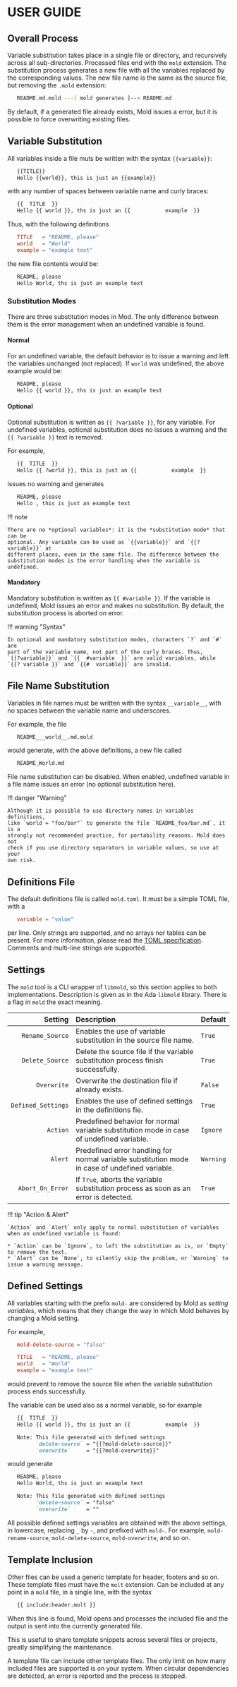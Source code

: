 # USER GUIDE

## Overall Process

Variable substitution takes place in a single file or directory, and
recursively across all sub-directories. Processed files end with the `mold`
extension. The substitution process generates a new file with all the
variables replaced by the corresponding values. The new file name is the same
as the source file, but removing the `.mold` extension:

```bash
   README.md.mold ---[ mold generates ]--> README.md
```

By default, if a generated file already exists, Mold issues a error, but it is
possible to force overwriting existing files.

## Variable Substitution

All variables inside a file muts be written with the syntax `{{variable}}`:

```md title="README.md.mold"
   {{TITLE}}
   Hello {{world}}, this is just an {{example}}
```

with any number of spaces between variable name and curly braces:

```md title="README.md.mold"
   {{  TITLE  }}
   Hello {{ world }}, ths is just an {{           example  }}
```

Thus, with the following definitions

```toml title="mold.toml"
   TITLE   = "README, please"
   world   = "World"
   example = "example text"
```

the new file contents would be:

```md title="README.md"
   README, please
   Hello World, ths is just an example text
```

### Substitution Modes

There are three substitution modes in Mod. The only difference between them is
the error management when an undefined variable is found.

#### Normal

For an undefined variable, the default behavior is to issue a warning and left
the variables unchanged (not replaced). If `world` was undefined, the above
example would be:

```md title="README.md.mold"
   README, please
   Hello {{ world }}, ths is just an example test
```

#### Optional

Optional substitution is written as `{{ ?variable }}`, for any variable. For
undefined variables, optional substitution does no issues a warning and the
`{{ ?variable }}` text is removed.

For example,

```md title="README.mb.mold"
   {{  TITLE  }}
   Hello {{ ?world }}, this is just an {{           example  }}
```
issues no warning and generates

```md title="README.md"
   README, please
   Hello , this is just an example text
```

!!! note

    There are no *optional variables*: it is the *substitution mode* that can be
    optional. Any variable can be used as `{{variable}}` and `{{?variable}}` at
    different places, even in the same file. The difference between the
    substitution modes is the error handling when the variable is undefined.

#### Mandatory

Mandatory substitution is written as `{{ #variable }}`. If the variable is
undefined, Mold issues an error and makes no substitution. By default, the
substitution process is aborted on error.

!!! warning "Syntax"

    In optional and mandatory substitution modes, characters `?` and `#` are
    part of the variable name, not part of the curly braces. Thus,
    `{{?variable}}` and `{{  #variable  }}` are valid variables, while
    `{{? variable }}` and `{{#  variable}}` are invalid.


## File Name Substitution

Variables in file names must be written with the syntax `__variable__`, with
no spaces between the variable name and underscores.

For example, the file

```bash
   README___world__.md.mold
```

would generate, with the above definitions, a new file called

```bash
   README_World.md
```
File name substitution can be disabled. When enabled, undefined variable in a
file name issues an error (no optional substitution here).

!!! danger "Warning"

    Although it is possible to use directory names in variables definitions,
    like `world = "foo/bar"` to generate the file `README_foo/bar.md`, it is a
    strongly not recommended practice, for portability reasons. Mold does not
    check if you use directory separators in variable values, so use at your
    own risk.


## Definitions File

The default definitions file is called `mold.toml`. It must be a simple TOML
file, with a

```toml title="variable assignment"
   variable = "value"
```

per line. Only strings are supported, and no arrays nor tables can be present.
For more information, please read the [TOML specification](https://toml.io).
Comments and multi-line strings are supported.


## Settings

The `mold` tool is a CLI wrapper of `libmold`, so this section applies to both
implementations. Description is given as in the Ada `libmold` library. There
is a flag in `mold` the exact meaning.


| Setting            |   Description   | Default |
|-------------------:|:----------------|:--------|
| `Rename_Source`    | Enables the use of variable substitution in the source file name. | `True` |
| `Delete_Source`    | Delete the source file if the variable substitution process finish successfully. | `True` |
| `Overwrite`        | Overwrite the destination file if already exists. | `False` |
| `Defined_Settings` | Enables the use of defined settings in the definitions fie. | `True` |
| `Action`           | Predefined behavior for normal variable substitution mode in case of undefined variable. | `Ignore` |
| `Alert`            | Predefined error handling for normal variable substitution mode in case of undefined variable. | `Warning`  |
| `Abort_On_Error`   | If `True`, aborts the variable substitution process as soon as an error is detected. | `True` |

!!! tip "Action & Alert"

    `Action` and `Alert` only apply to normal substitution of variables when an undefined variable is found:

    * `Action` can be `Ignore`, to left the substitution as is, or `Empty` to remove the text.
    * `Alert` can be `None`, to silently skip the problem, or `Warning` to issue a warning message.


## Defined Settings

All variables starting with the prefix `mold-` are considered by Mold as
*setting variables*, which means that they change the way in which Mold
behaves by changing a Mold setting.

For example,

```toml title="mold.toml"
   mold-delete-source = "false"

   TITLE   = "README, please"
   world   = "World"
   example = "example text"
```

would prevent to remove the source file when the variable substitution process
ends successfully.

The variable can be used also as a normal variable, so for example

```md title="README___world__.md.mold"
   {{  TITLE  }}
   Hello {{ world }}, ths is just an {{           example  }}

   Note: This file generated with defined settings
         `delete-source` = "{{?mold-delete-source}}"
         `overwrite`     = "{{?mold-overwrite}}"
```

would generate

```md title="README_World.md"
   README, please
   Hello World, ths is just an example text

   Note: This file generated with defined settings
         `delete-source` = "false"
         `overwrite`     = ""
```

All possible defined settings variables are obtained with the above settings,
in lowercase, replacing `_` by `-`, and prefixed with `mold-`. For example,
`mold-rename-source`, `mold-delete-source`, `mold-overwrite`, and so on.


## Template Inclusion

Other files can be used a generic template for header, footers and so on.
These template files must have the `molt` extension. Can be included at any
point in a `mold` file, in a single line, with the syntax

```md
   {{ include:header.molt }}
```

When this line is found, Mold opens and processes the included file and the
output is sent into the currently generated file.

This is useful to share template snippets across several files or projects,
greatly simplifying the maintenance.

A template file can include other template files. The only limit on how many
included files are supported is on your system. When circular dependencies are
detected, an error is reported and the process is stopped.
